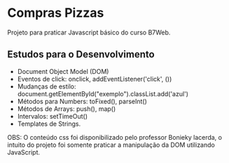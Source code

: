# Compras Pizzas

Projeto para praticar Javascript básico do curso B7Web.

## Estudos para o Desenvolvimento 

- Document Object Model (DOM)
- Eventos de click: onclick, addEventListener('click', ())
- Mudanças de estilo: document.getElementById("exemplo").classList.add('azul')
- Métodos para Numbers: toFixed(), parseInt()
- Métodos de Arrays: push(), map()
- Intervalos: setTimeOut()
- Templates de Strings.

OBS: O conteúdo css foi disponibilizado pelo professor Bonieky lacerda, o intuito do projeto foi somente praticar a manipulação da DOM utilizando JavaScript.